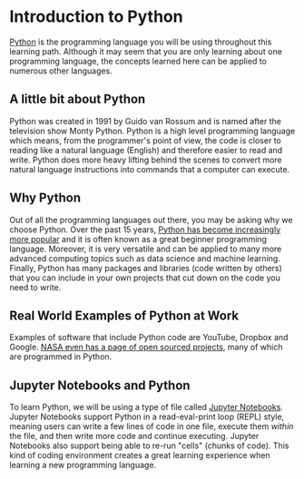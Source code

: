 # Introduction to Python

[Python](https://www.python.org/) is the programming language you will be using throughout this learning path. Although it may seem that you are only learning about one programming language, the concepts learned here can be applied to numerous other languages.

## A little bit about Python

Python was created in 1991 by Guido van Rossum and is named after the television show Monty Python. Python is a high level programming language which means, from the programmer's point of view, the code is closer to reading like a natural language (English) and therefore easier to read and write. Python does more heavy lifting behind the scenes to convert more natural language instructions into commands that a computer can execute.

## Why Python

Out of all the programming languages out there, you may be asking why we choose Python. Over the past 15 years, [Python has become increasingly more popular](https://insights.stackoverflow.com/survey/2020#technology-programming-scripting-and-markup-languages) and it is often known as a great beginner programming language. Moreover, it is very versatile and can be applied to many more advanced computing topics such as data science and machine learning. Finally, Python has many packages and libraries (code written by others) that you can include in your own projects that cut down on the code you need to write.

## Real World Examples of Python at Work

Examples of software that include Python code are YouTube, Dropbox and Google. [NASA even has a page of open sourced projects](https://code.nasa.gov/), many of which are programmed in Python.

## Jupyter Notebooks and Python

To learn Python, we will be using a type of file called [Jupyter Notebooks](https://jupyter.org/). Jupyter Notebooks support Python in a read-eval-print loop (REPL) style, meaning users can write a few lines of code in one file, execute them *within* the file, and then write more code and continue executing. Jupyter Notebooks also support being able to re-run "cells" (chunks of code). This kind of coding environment creates a great learning experience when learning a new programming language.
